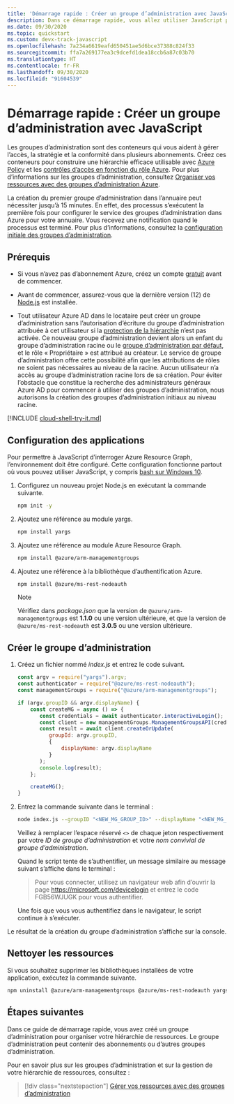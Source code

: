 ```yaml
---
title: 'Démarrage rapide : Créer un groupe d’administration avec JavaScript'
description: Dans ce démarrage rapide, vous allez utiliser JavaScript pour créer un groupe d’administration afin de hiérarchiser vos ressources.
ms.date: 09/30/2020
ms.topic: quickstart
ms.custom: devx-track-javascript
ms.openlocfilehash: 7a234a6619eafd650451ae5d6bce37388c824f33
ms.sourcegitcommit: ffa7a269177ea3c9dcefd1dea18ccb6a87c03b70
ms.translationtype: HT
ms.contentlocale: fr-FR
ms.lasthandoff: 09/30/2020
ms.locfileid: "91604539"
---
```

# <a name="quickstart-create-a-management-group-with-javascript"></a>Démarrage rapide : Créer un groupe d’administration avec JavaScript

Les groupes d’administration sont des conteneurs qui vous aident à gérer l’accès, la stratégie et la conformité dans plusieurs abonnements. Créez ces conteneurs pour construire une hiérarchie efficace utilisable avec [Azure Policy](../policy/overview.md) et les [contrôles d’accès en fonction du rôle Azure](../../role-based-access-control/overview.md). Pour plus d’informations sur les groupes d’administration, consultez [Organiser vos ressources avec des groupes d’administration Azure](overview.md).

La création du premier groupe d’administration dans l’annuaire peut nécessiter jusqu’à 15 minutes. En effet, des processus s’exécutent la première fois pour configurer le service des groupes d’administration dans Azure pour votre annuaire. Vous recevez une notification quand le processus est terminé. Pour plus d’informations, consultez la [configuration initiale des groupes d’administration](./overview.md#initial-setup-of-management-groups).

## <a name="prerequisites"></a>Prérequis

- Si vous n’avez pas d’abonnement Azure, créez un compte [gratuit](https://azure.microsoft.com/free/) avant de commencer.

- Avant de commencer, assurez-vous que la dernière version (12) de [Node.js](https://nodejs.org/) est installée.

- Tout utilisateur Azure AD dans le locataire peut créer un groupe d’administration sans l’autorisation d’écriture du groupe d’administration attribuée à cet utilisateur si la [protection de la hiérarchie](./how-to/protect-resource-hierarchy.md#setting---require-authorization) n’est pas activée. Ce nouveau groupe d’administration devient alors un enfant du groupe d’administration racine ou le [groupe d’administration par défaut](./how-to/protect-resource-hierarchy.md#setting---default-management-group), et le rôle « Propriétaire » est attribué au créateur. Le service de groupe d’administration offre cette possibilité afin que les attributions de rôles ne soient pas nécessaires au niveau de la racine. Aucun utilisateur n’a accès au groupe d’administration racine lors de sa création. Pour éviter l’obstacle que constitue la recherche des administrateurs généraux Azure AD pour commencer à utiliser des groupes d’administration, nous autorisons la création des groupes d’administration initiaux au niveau racine.

[!INCLUDE [cloud-shell-try-it.md](../../../includes/cloud-shell-try-it.md)]

## <a name="application-setup"></a>Configuration des applications

Pour permettre à JavaScript d’interroger Azure Resource Graph, l’environnement doit être configuré. Cette configuration fonctionne partout où vous pouvez utiliser JavaScript, y compris [bash sur Windows 10](/windows/wsl/install-win10).

1. Configurez un nouveau projet Node.js en exécutant la commande suivante.

   ```bash
   npm init -y
   ```

1. Ajoutez une référence au module yargs.

   ```bash
   npm install yargs
   ```

1. Ajoutez une référence au module Azure Resource Graph.

   ```bash
   npm install @azure/arm-managementgroups
   ```

1. Ajoutez une référence à la bibliothèque d’authentification Azure.

   ```bash
   npm install @azure/ms-rest-nodeauth
   ```

   > [!NOTE]
   > Vérifiez dans _package.json_ que la version de `@azure/arm-managementgroups` est **1.1.0** ou une version ultérieure, et que la version de `@azure/ms-rest-nodeauth` est **3.0.5** ou une version ultérieure.

## <a name="create-the-management-group"></a>Créer le groupe d’administration

1. Créez un fichier nommé _index.js_ et entrez le code suivant.

   ```javascript
   const argv = require("yargs").argv;
   const authenticator = require("@azure/ms-rest-nodeauth");
   const managementGroups = require("@azure/arm-managementgroups");

   if (argv.groupID && argv.displayName) {
       const createMG = async () => {
          const credentials = await authenticator.interactiveLogin();
          const client = new managementGroups.ManagementGroupsAPI(credentials);
          const result = await client.createOrUpdate(
             groupId: argv.groupID,
             {
                 displayName: argv.displayName
             }
          );
          console.log(result);
       };

       createMG();
   }
   ```

1. Entrez la commande suivante dans le terminal :

   ```bash
   node index.js --groupID "<NEW_MG_GROUP_ID>" --displayName "<NEW_MG_FRIENDLY_NAME>"
   ```

   Veillez à remplacer l’espace réservé `<>` de chaque jeton respectivement par votre _ID de groupe d’administration_ et votre _nom convivial de groupe d’administration_.

   Quand le script tente de s’authentifier, un message similaire au message suivant s’affiche dans le terminal :

   > Pour vous connecter, utilisez un navigateur web afin d’ouvrir la page https://microsoft.com/devicelogin et entrez le code FGB56WJUGK pour vous authentifier.

   Une fois que vous vous authentifiez dans le navigateur, le script continue à s’exécuter.

Le résultat de la création du groupe d’administration s’affiche sur la console.

## <a name="clean-up-resources"></a>Nettoyer les ressources

Si vous souhaitez supprimer les bibliothèques installées de votre application, exécutez la commande suivante.

```bash
npm uninstall @azure/arm-managementgroups @azure/ms-rest-nodeauth yargs
```

## <a name="next-steps"></a>Étapes suivantes

Dans ce guide de démarrage rapide, vous avez créé un groupe d’administration pour organiser votre hiérarchie de ressources. Le groupe d’administration peut contenir des abonnements ou d’autres groupes d’administration.

Pour en savoir plus sur les groupes d’administration et sur la gestion de votre hiérarchie de ressources, consultez :

> [!div class="nextstepaction"]
> [Gérer vos ressources avec des groupes d’administration](./manage.md)